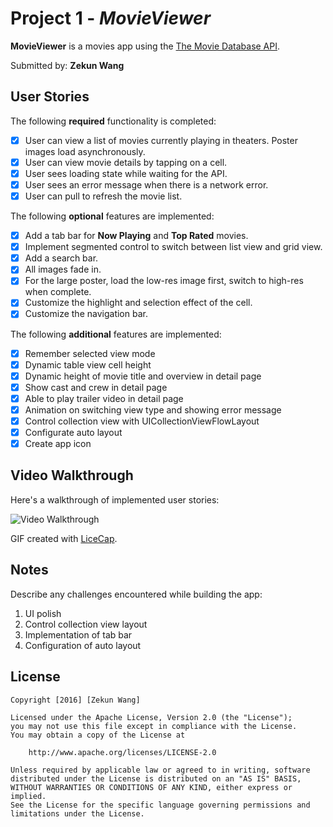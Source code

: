 # Project 1 - *MovieViewer*

**MovieViewer** is a movies app using the [The Movie Database API](http://docs.themoviedb.apiary.io/#).

Submitted by: **Zekun Wang**

## User Stories

The following **required** functionality is completed:

- [x] User can view a list of movies currently playing in theaters. Poster images load asynchronously.
- [x] User can view movie details by tapping on a cell.
- [x] User sees loading state while waiting for the API.
- [x] User sees an error message when there is a network error.
- [x] User can pull to refresh the movie list.

The following **optional** features are implemented:

- [x] Add a tab bar for **Now Playing** and **Top Rated** movies.
- [x] Implement segmented control to switch between list view and grid view.
- [x] Add a search bar.
- [x] All images fade in.
- [x] For the large poster, load the low-res image first, switch to high-res when complete.
- [x] Customize the highlight and selection effect of the cell.
- [x] Customize the navigation bar.

The following **additional** features are implemented:

- [x] Remember selected view mode
- [x] Dynamic table view cell height
- [x] Dynamic height of movie title and overview in detail page
- [x] Show cast and crew in detail page
- [x] Able to play trailer video in detail page
- [x] Animation on switching view type and showing error message
- [x] Control collection view with UICollectionViewFlowLayout
- [x] Configurate auto layout
- [x] Create app icon

## Video Walkthrough

Here's a walkthrough of implemented user stories:

![Video Walkthrough](MovieViewer_v1.gif)

GIF created with [LiceCap](http://www.cockos.com/licecap/).

## Notes

Describe any challenges encountered while building the app:

1. UI polish
2. Control collection view layout
3. Implementation of tab bar
4. Configuration of auto layout

## License

    Copyright [2016] [Zekun Wang]

    Licensed under the Apache License, Version 2.0 (the "License");
    you may not use this file except in compliance with the License.
    You may obtain a copy of the License at

        http://www.apache.org/licenses/LICENSE-2.0

    Unless required by applicable law or agreed to in writing, software
    distributed under the License is distributed on an "AS IS" BASIS,
    WITHOUT WARRANTIES OR CONDITIONS OF ANY KIND, either express or implied.
    See the License for the specific language governing permissions and
    limitations under the License.
